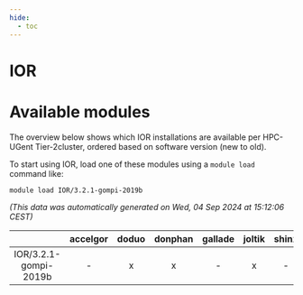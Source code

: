 ```yaml
---
hide:
  - toc
---
```


IOR
===

# Available modules


The overview below shows which IOR installations are available per HPC-UGent Tier-2cluster, ordered based on software version (new to old).

To start using IOR, load one of these modules using a `module load` command like:

```shell
module load IOR/3.2.1-gompi-2019b
```

*(This data was automatically generated on Wed, 04 Sep 2024 at 15:12:06 CEST)*  

| |accelgor|doduo|donphan|gallade|joltik|shinx|skitty|
| :---: | :---: | :---: | :---: | :---: | :---: | :---: | :---: |
|IOR/3.2.1-gompi-2019b|-|x|x|-|x|-|x|

